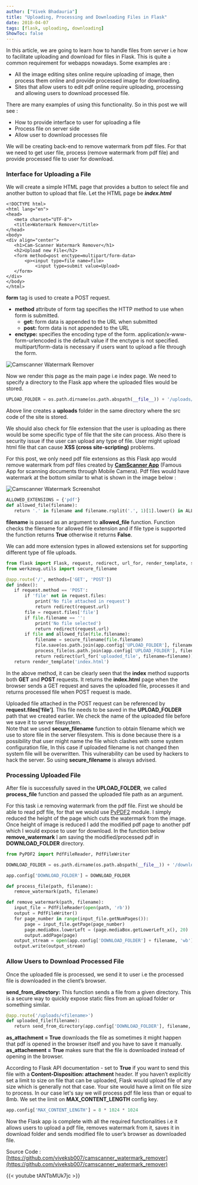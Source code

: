```yaml
---
author: ["Vivek Bhadauria"]
title: "Uploading, Processing and Downloading Files in Flask"
date: 2018-04-07
tags: [flask, uploading, downloading]
ShowToc: false
---
```


In this article, we are going to learn how to handle files from server i.e how to facilitate uploading and download for files in Flask. This is quite a common requirement for webapps nowadays. Some examples are :
- All the image editing sites online require uploading of image, then process them online and provide processed image for downloading.
- Sites that allow users to edit pdf online require uploading, processing and allowing users to download processed file.

There are many examples of using this functionality. So in this post we will see :
- How to provide interface to user for uploading a file
- Process file on server side
- Allow user to download processes file

We will be creating back-end to remove watermark from pdf files. For that we need to get user file, process (remove watermark from pdf file) and provide processed file to user for download.

### Interface for Uploading a File
We will create a simple HTML page that provides a button to select file and another button to upload that file. Let the HTML page be **_index.html_**
```
<!DOCTYPE html>
<html lang="en">
<head>
   <meta charset="UTF-8">
   <title>Watermark Remover</title>
</head>
<body>
<div align="center">
   <h1>Cam-Scanner Watermark Remover</h1>
   <h2>Upload new File</h2>
   <form method=post enctype=multipart/form-data>
       <p><input type=file name=file>
           <input type=submit value=Upload>
   </form>
</div>
</body>
</html>
```

**form** tag is used to create a POST request.
- **method** attribute of form tag specifies the HTTP method to use when form is submitted.
    - **get:** form data is appended to the URL when submitted
    - **post:** form data is not appended to the URL
- **enctype:** specifies the encoding type of the form. application/x-www-form-urlencoded is the default value if the enctype is not specified. multipart/form-data is necessary if users want to upload a file through the form.

![Camscanner Watermark Remover](/img/watermark_remover_screenshot.png)

Now we render this page as the main page i.e index page. We need to specify a directory to the Flask app where the uploaded files would be stored.
```python
UPLOAD_FOLDER = os.path.dirname(os.path.abspath(__file__)) + '/uploads/'
```
Above line creates a **uploads** folder in the same directory where the src code of the site is stored.

We should also check for file extension that the user is uploading as there would be some specific type of file that the site can process. Also there is security issue if the user can upload any type of file. User might upload html file that can cause **XSS (cross site-scripting)** problems.

For this post, we only need pdf file extensions as this Flask app would remove watermark from pdf files created by [**CamScanner App**](https://play.google.com/store/apps/details?id=com.intsig.camscanner&hl=en) (Famous App for scanning documents through Mobile Camera). Pdf files would have watermark at the bottom similar to what is shown in the image below :

![Camscanner Watermark Screenshot](/img/watermark_screenshot.png)

```python
ALLOWED_EXTENSIONS = {'pdf'}
def allowed_file(filename):
   return '.' in filename and filename.rsplit('.', 1)[1].lower() in ALLOWED_EXTENSIONS
```
**filename** is passed as an argument to **allowed_file** function. Function checks the filename for allowed file extension and if file type is supported the function returns **True** otherwise it returns **False**.

We can add more extension types in allowed extensions set for supporting different type of file uploads.
```python
from flask import Flask, request, redirect, url_for, render_template, send_from_directory
from werkzeug.utils import secure_filename

@app.route('/', methods=['GET', 'POST'])
def index():
   if request.method == 'POST':
       if 'file' not in request.files:
           print('No file attached in request')
           return redirect(request.url)
       file = request.files['file']
       if file.filename == '':
           print('No file selected')
           return redirect(request.url)
       if file and allowed_file(file.filename):
           filename = secure_filename(file.filename)
           file.save(os.path.join(app.config['UPLOAD_FOLDER'], filename))
           process_file(os.path.join(app.config['UPLOAD_FOLDER'], filename), filename)
           return redirect(url_for('uploaded_file', filename=filename))
   return render_template('index.html')
```
In the above method, it can be clearly seen that the **index** method supports both **GET** and **POST** requests. It returns the **index.html** page when the browser sends a GET request and saves the uploaded file, processes it and returns processed file when POST request is made.

Uploaded file attached in the POST request can be referenced by **request.files[‘file’]**. This file needs to be saved in the **UPLOAD_FOLDER** path that we created earlier. We check the name of the uploaded file before we save it to server filesystem.<br/>
Note that we used **secure_filename** function to obtain filename which we use to store file in the server filesystem. This is done because there is a possibility that user might name the file which clashes with some system configuration file, In this case if uploaded filename is not changed then system file will be overwritten. This vulnerability can be used by hackers to hack the server. So using **secure_filename** is always advised.

### Processing Uploaded File
After file is successfully saved in the **UPLOAD_FOLDER**, we called **process_file** function and passed the uploaded file path as an argument.

For this task i.e removing watermark from the pdf file. First we should be able to read pdf file, for that we would use [PyPDF2](https://pythonhosted.org/PyPDF2/) module. I simply reduced the height of the page which cuts the watermark from the image. Once height of image is reduced I add the modified pdf page to another pdf which I would expose to user for download. In the function below **remove_watermark** I am saving the modified/processed pdf in **DOWNLOAD_FOLDER** directory.

```python
from PyPDF2 import PdfFileReader, PdfFileWriter

DOWNLOAD_FOLDER = os.path.dirname(os.path.abspath(__file__)) + '/downloads/'

app.config['DOWNLOAD_FOLDER'] = DOWNLOAD_FOLDER

def process_file(path, filename):
   remove_watermark(path, filename)

def remove_watermark(path, filename):
   input_file = PdfFileReader(open(path, 'rb'))
   output = PdfFileWriter()
   for page_number in range(input_file.getNumPages()):
       page = input_file.getPage(page_number)
       page.mediaBox.lowerLeft = (page.mediaBox.getLowerLeft_x(), 20)
       output.addPage(page)
   output_stream = open(app.config['DOWNLOAD_FOLDER'] + filename, 'wb')
   output.write(output_stream)
```
### Allow Users to Download Processed File
Once the uploaded file is processed, we send it to user i.e the processed file is downloaded in the client’s browser.

**send_from_directory:** This function sends a file from a given directory. This is a secure way to quickly expose static files from an upload folder or something similar.

```python
@app.route('/uploads/<filename>')
def uploaded_file(filename):
   return send_from_directory(app.config['DOWNLOAD_FOLDER'], filename, as_attachment=True)
```

**as_attachment = True** downloads the file as sometimes it might happen that pdf is opened in the browser itself and you have to save it manually. **as_attachement = True** makes sure that the file is downloaded instead of opening in the browser.

According to Flask API documentation - set to **True** if you want to send this file with a **Content-Disposition: attachment** header.
If you haven’t explicitly set a limit to size on file that can be uploaded, Flask would upload file of any size which is generally not that case. Your site would have a limit on file size to process. In our case let's say we will process pdf file less than or equal to 8mb. We set the limit on **MAX_CONTENT_LENGTH** config key.
```python
app.config['MAX_CONTENT_LENGTH'] = 8 * 1024 * 1024
```
Now the Flask app is complete with all the required functionalities i.e it allows users to upload a pdf file, removes watermark from it, saves it in download folder and sends modified file to user’s browser as downloaded file.

Source Code : [https://github.com/viveksb007/camscanner_watermark_remover](https://github.com/viveksb007/camscanner_watermark_remover)

{{< youtube tANTbMUk7jc >}}
